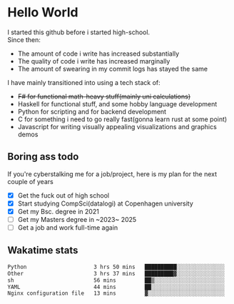 # Hello World

I started this github before i started high-school.  
Since then:
- The amount of code i write has increased substantially
- The quality of code i write has increased marginally
- The amount of swearing in my commit logs has stayed the same

I have mainly transitioned into using a tech stack of:
- ~~F# for functional math-heavy stuff(mainly uni calculations)~~
- Haskell for functional stuff, and some hobby language development
- Python for scripting and for backend development
- C for something i need to go really fast(gonna learn rust at some point)
- Javascript for writing visually appealing visualizations and graphics demos

## Boring ass todo
If you're cyberstalking me for a job/project, here is my plan for the next couple of years
- [x] Get the fuck out of high school
- [x] Start studying CompSci(datalogi) at Copenhagen university
- [x] Get my Bsc. degree in 2021
- [ ] Get my Masters degree in ~2023~ 2025
- [ ] Get a job and work full-time again

## Wakatime stats
<!--START_SECTION:waka-->

```txt
Python                     3 hrs 50 mins   ██████████░░░░░░░░░░░░░░░   40.49 %
Other                      3 hrs 37 mins   █████████▓░░░░░░░░░░░░░░░   38.09 %
sh                         56 mins         ██▒░░░░░░░░░░░░░░░░░░░░░░   09.93 %
YAML                       44 mins         ██░░░░░░░░░░░░░░░░░░░░░░░   07.83 %
Nginx configuration file   13 mins         ▓░░░░░░░░░░░░░░░░░░░░░░░░   02.38 %
```

<!--END_SECTION:waka-->
